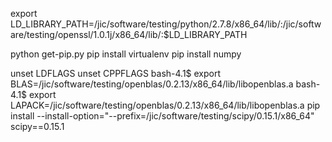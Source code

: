 export LD_LIBRARY_PATH=/jic/software/testing/python/2.7.8/x86_64/lib/:/jic/software/testing/openssl/1.0.1j/x86_64/lib/:$LD_LIBRARY_PATH

python get-pip.py
pip install virtualenv
pip install numpy

unset LDFLAGS
unset CPPFLAGS
bash-4.1$ export BLAS=/jic/software/testing/openblas/0.2.13/x86_64/lib/libopenblas.a 
bash-4.1$ export LAPACK=/jic/software/testing/openblas/0.2.13/x86_64/lib/libopenblas.a 
pip install --install-option="--prefix=/jic/software/testing/scipy/0.15.1/x86_64" scipy==0.15.1
